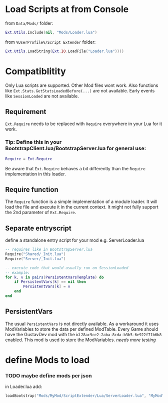 # Load Scripts at from Console

from `Data/Mods/` folder:

```lua
Ext.Utils.Include(nil, "Mods/Loader.lua")
```

from `%UserProfile%/Script Extender` folder:

```lua
Ext.Utils.LoadString(Ext.IO.LoadFile("Loader.lua"))()
```

# Compatiblitity

Only Lua scripts are supported. Other Mod files wont work.
Also functions like `Ext.Stats.GetStatsLoadedBefore(...)` are not available.
Early events like `SessionLoaded` are not available.

## Requirement

`Ext.Require` needs to be replaced with `Require` everywhere in your Lua for it work.

### Tip: Define this in your BootstrapClient.lua/BootstrapServer.lua for general use:

```lua
Require = Ext.Require
```

Be aware that `Ext.Require` behaves a bit differently than the `Require` implementation in this loader.

## Require function

The `Require` function is a simple implementation of a module loader. It will load the file and execute it in the current context.
It might not fully support the 2nd parameter of `Ext.Require`.

## Separate entryscript

define a standalone entry script for your mod e.g. ServerLoader.lua

```lua
-- requires like in BootstrapServer.lua
Require("Shared/_Init.lua")
Require("Server/_Init.lua")

-- execute code that would usually run on SessionLoaded
-- example:
for k, v in pairs(PersistentVarsTemplate) do
    if PersistentVars[k] == nil then
        PersistentVars[k] = v
    end
end
```

## PersistentVars

The usual `PersistentVars` is not directly available. As a workaround it uses ModVariables to store the data per defined ModTable.
Every Game should have the GustavDev mod with the id `28ac9ce2-2aba-8cda-b3b5-6e922f71b6b8` enabled. This mod is used to store the ModVariables.
*needs more testing*

# define Mods to load

### TODO maybe define mods per json

in Loader.lua add:

```lua
loadBootstrap("Mods/MyMod/ScriptExtender/Lua/ServerLoader.lua", "MyMod")
```
